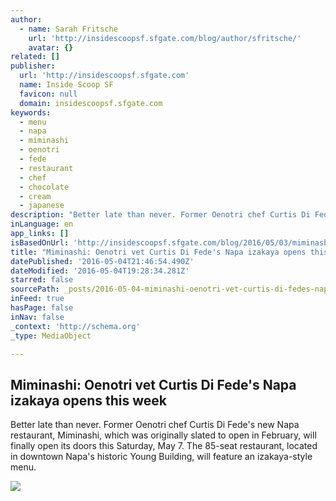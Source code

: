 ```yaml
---
author:
  - name: Sarah Fritsche
    url: 'http://insidescoopsf.sfgate.com/blog/author/sfritsche/'
    avatar: {}
related: []
publisher:
  url: 'http://insidescoopsf.sfgate.com'
  name: Inside Scoop SF
  favicon: null
  domain: insidescoopsf.sfgate.com
keywords:
  - menu
  - napa
  - miminashi
  - oenotri
  - fede
  - restaurant
  - chef
  - chocolate
  - cream
  - japanese
description: "Better late than never. Former Oenotri chef Curtis Di Fede's new Napa restaurant, Miminashi, which was originally slated to open in February, will finally open its doors this Saturday, May 7. The 85-seat restaurant, located in downtown Napa's historic Young Building, will feature an izakaya-style menu."
inLanguage: en
app_links: []
isBasedOnUrl: 'http://insidescoopsf.sfgate.com/blog/2016/05/03/miminashi-oenotri-vet-curtis-di-fedes-napa-izakaya-opens-this-week/'
title: "Miminashi: Oenotri vet Curtis Di Fede's Napa izakaya opens this week"
datePublished: '2016-05-04T21:46:54.490Z'
dateModified: '2016-05-04T19:28:34.281Z'
starred: false
sourcePath: _posts/2016-05-04-miminashi-oenotri-vet-curtis-di-fedes-napa-izakaya-opens-t.md
inFeed: true
hasPage: false
inNav: false
_context: 'http://schema.org'
_type: MediaObject

---
```

<article style=""><h1>Miminashi: Oenotri vet Curtis Di Fede's Napa izakaya opens this week</h1><p>Better late than never. Former Oenotri chef Curtis Di Fede's new Napa restaurant, Miminashi, which was originally slated to open in February, will finally open its doors this Saturday, May 7. The 85-seat restaurant, located in downtown Napa's historic Young Building, will feature an izakaya-style menu.</p><img src="http://insidescoopsf.sfgate.com/files/2016/05/Assorted-Yakitori2.jpg" /></article>